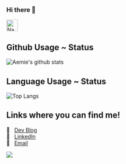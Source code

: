 ### Hi there 👋

<a href="https://dev.to/namansingh3502">
  <img src="https://d2fltix0v2e0sb.cloudfront.net/dev-badge.svg" alt="Naman Singh's DEV Profile" height="30" width="30">
</a>


## Github Usage ~ Status 
![Aemie's github stats](https://github-readme-stats.aemiej.vercel.app/api?username=namansingh3502&show_icons=true&hide_border=true&theme=tokyonight&private=true)   

## Language Usage ~ Status
![Top Langs](https://github-readme-stats.aemiej.vercel.app/api/top-langs/?username=namansingh3502&layout=compact&theme=tokyonight&show_icons=true&hide_border=true&private=true)

## Links where you can find me! 
:pushpin: &nbsp; [Dev Blog](https://dev.to/namansingh3502)  
:pushpin: &nbsp; [LinkedIn](https://www.linkedin.com/in/naman-singh-215b2119b/)  
:pushpin: &nbsp; [Email](mailto:namansingh0305@gmail.com)  



![](https://komarev.com/ghpvc/?username=namansingh3502&color=green)
<!--
**namansingh3502/namansingh3502** is a ✨ _special_ ✨ repository because its `README.md` (this file) appears on your GitHub profile.

Here are some ideas to get you started:

- 🔭 I’m currently working on ...
- 🌱 I’m currently learning ...
- 👯 I’m looking to collaborate on ...
- 🤔 I’m looking for help with ...
- 💬 Ask me about ...
- 📫 How to reach me: ...
- 😄 Pronouns: ...
- ⚡ Fun fact: ...
-->